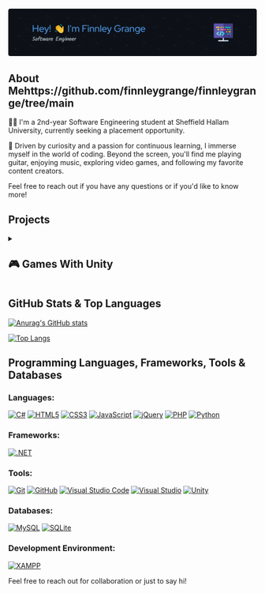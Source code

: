 ![Header](./assets/finnleygrange.png)

## About Mehttps://github.com/finnleygrange/finnleygrange/tree/main

👨‍💻 I'm a 2nd-year Software Engineering student at Sheffield Hallam University, currently seeking a placement opportunity.

🌟 Driven by curiosity and a passion for continuous learning, I immerse myself in the world of coding. Beyond the screen, you'll find me playing guitar, enjoying music, exploring video games, and following my favorite content creators.

Feel free to reach out if you have any questions or if you'd like to know more!

<!-- BEGIN YOUTUBE-CARDS -->
<!-- END YOUTUBE-CARDS -->

## Projects

<details>
  <summary><h2>🎮 Games With Unity </h2></summary>
  <div style="text-align:center;">
    <a href="https://www.youtube.com/watch?v=9jYZqDkpeIw" target="_blank">
      <img src="./assets/shootshootgamethumbnail.jpg" alt="Shoot Shoot Game Video" style="width:50%; border-radius: 10px;">
    </a>
    <a href="https://www.youtube.com/watch?v=4YujIR6nsZs" target="_blank">
      <img src="./assets/pifarmthumbnail.jpg" alt="Shoot Shoot Game Video" style="width:50%; border-radius: 10px;">
    </a>
    <a href="https://www.youtube.com/watch?v=Fxd3qDLaBLc" target="_blank">
      <img src="./assets/carebeardefencethumbnail.jpg" alt="Shoot Shoot Game Video" style="width:50%; border-radius: 10px;">
    </a>
    <a href="https://www.youtube.com/watch?v=RPX1FmF50bI" target="_blank">
      <img src="parkourfpsshooter.jpg" alt="Shoot Shoot Game Video" style="width:50%; border-radius: 10px;">
    </a>
  </div>
</details>

  
  
  

## GitHub Stats & Top Languages

[![Anurag's GitHub stats](https://github-readme-stats.vercel.app/api?username=finnleygrange&theme=github_dark&rank_icon=github&card_width=450px&include_all_commits=true)](https://github.com/anuraghazra/github-readme-stats)

[![Top Langs](https://github-readme-stats.vercel.app/api/top-langs/?username=finnleygrange&theme=github_dark&card_width=450px)](https://github.com/anuraghazra/github-readme-stats)

## Programming Languages, Frameworks, Tools & Databases

### Languages:
[![C#](https://img.shields.io/badge/C%23-%23239120.svg?style=for-the-badge&logo=c-sharp&logoColor=white)](https://docs.microsoft.com/en-us/dotnet/csharp/)
[![HTML5](https://img.shields.io/badge/HTML5-%23E34F26.svg?style=for-the-badge&logo=html5&logoColor=white)](https://developer.mozilla.org/en-US/docs/Web/Guide/HTML/HTML5)
[![CSS3](https://img.shields.io/badge/CSS3-%231572B6.svg?style=for-the-badge&logo=css3&logoColor=white)](https://developer.mozilla.org/en-US/docs/Web/CSS)
[![JavaScript](https://img.shields.io/badge/JavaScript-%23323330.svg?style=for-the-badge&logo=javascript&logoColor=%23F7DF1E)](https://developer.mozilla.org/en-US/docs/Web/JavaScript)
[![jQuery](https://img.shields.io/badge/jQuery-%230769AD.svg?style=for-the-badge&logo=jquery&logoColor=white)](https://jquery.com/)
[![PHP](https://img.shields.io/badge/PHP-%23777BB4.svg?style=for-the-badge&logo=php&logoColor=white)](https://www.php.net/)
[![Python](https://img.shields.io/badge/Python-%2314354C.svg?style=for-the-badge&logo=python&logoColor=white)](https://www.python.org/)

### Frameworks:
[![.NET](https://img.shields.io/badge/.NET-%235C2D91.svg?style=for-the-badge&logo=.net&logoColor=white)](https://dotnet.microsoft.com/)

### Tools:
[![Git](https://img.shields.io/badge/Git-%23F05032.svg?style=for-the-badge&logo=git&logoColor=white)](https://git-scm.com/)
[![GitHub](https://img.shields.io/badge/GitHub-%23121011.svg?style=for-the-badge&logo=github&logoColor=white)](https://github.com/)
[![Visual Studio Code](https://img.shields.io/badge/VS%20Code-%23007ACC.svg?style=for-the-badge&logo=visual-studio-code&logoColor=white)](https://code.visualstudio.com/)
[![Visual Studio](https://img.shields.io/badge/Visual%20Studio-%235C2D91.svg?style=for-the-badge&logo=visual-studio&logoColor=white)](https://visualstudio.microsoft.com/)
[![Unity](https://img.shields.io/badge/Unity-%23000000.svg?style=for-the-badge&logo=unity&logoColor=white)](https://unity.com/)

### Databases:
[![MySQL](https://img.shields.io/badge/MySQL-%234479A1.svg?style=for-the-badge&logo=mysql&logoColor=white)](https://www.mysql.com/)
[![SQLite](https://img.shields.io/badge/SQLite-%2307405e.svg?style=for-the-badge&logo=sqlite&logoColor=white)](https://www.sqlite.org/)

### Development Environment:
[![XAMPP](https://img.shields.io/badge/XAMPP-%23FB7A24.svg?style=for-the-badge&logo=xampp&logoColor=white)](https://www.apachefriends.org/index.html)

Feel free to reach out for collaboration or just to say hi!
